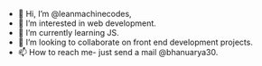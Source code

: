 - 👋 Hi, I’m @leanmachinecodes,
- 👀 I’m interested in web development.
- 🌱 I’m currently learning JS.
- 💞️ I’m looking to collaborate on front end development projects.
- 📫 How to reach me- just send a mail @bhanuarya30.

<!---
leanmachinecodes/leanmachinecodes is a ✨ special ✨ repository because its `README.md` (this file) appears on your GitHub profile.
You can click the Preview link to take a look at your changes.
--->
